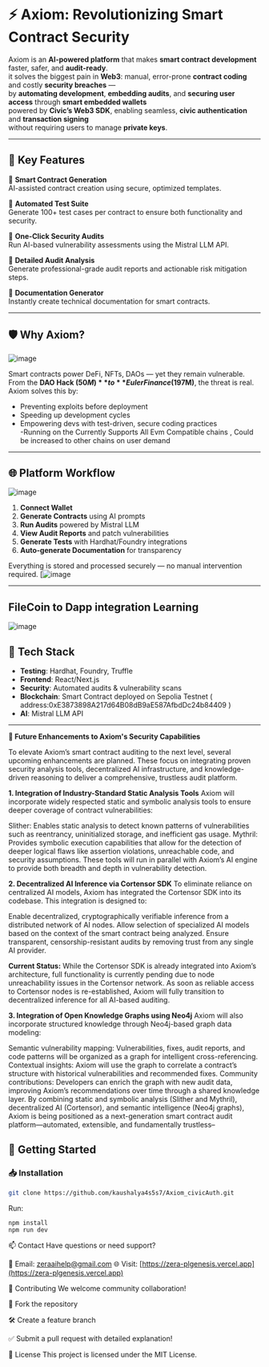 # ⚡ Axiom: Revolutionizing Smart Contract Security

Axiom is an **AI-powered platform** that makes **smart contract development** faster, safer, and **audit-ready**.  
it solves the biggest pain in **Web3**: manual, error-prone **contract coding** and costly **security breaches** —  
by **automating development**, **embedding audits**, and **securing user access** through **smart embedded wallets**  
powered by **Civic’s Web3 SDK**, enabling seamless, **civic authentication** and **transaction signing**  
without requiring users to manage **private keys**.

---

## 🚀 Key Features

🔹 **Smart Contract Generation**  
AI-assisted contract creation using secure, optimized templates.

🔹 **Automated Test Suite**  
Generate 100+ test cases per contract to ensure both functionality and security.

🔹 **One-Click Security Audits**  
Run AI-based vulnerability assessments using the Mistral LLM API.

🔹 **Detailed Audit Analysis**  
Generate professional-grade audit reports and actionable risk mitigation steps.

🔹 **Documentation Generator**  
Instantly create technical documentation for smart contracts.

---

## 🛡 Why Axiom?
![image](https://github.com/user-attachments/assets/4beb1d40-b14d-4ee6-bcf4-e8e0181efb4f)

Smart contracts power DeFi, NFTs, DAOs — yet they remain vulnerable. From the **DAO Hack ($50M)** to **Euler Finance ($197M)**, the threat is real. Axiom solves this by:

- Preventing exploits before deployment  
- Speeding up development cycles  
- Empowering devs with test-driven, secure coding practices  
-Running on the Currently Supports All Evm Compatible chains , Could be increased to other chains on user demand
---

## 🌐 Platform Workflow
![image](https://github.com/user-attachments/assets/2a1abd28-e248-42cc-9539-123ba50f27c3)

1. **Connect Wallet**
2. **Generate Contracts** using AI prompts
3. **Run Audits** powered by Mistral LLM
4. **View Audit Reports** and patch vulnerabilities
5. **Generate Tests** with Hardhat/Foundry integrations
6. **Auto-generate Documentation** for transparency

Everything is stored and processed securely — no manual intervention required.
[![image](https://github.com/kaushalya4s5s7/Axiom_civicAuth/blob/main/Untitled-2025-06-06-1233.excalidraw.png?raw=true)

---

## FileCoin to Dapp integration Learning 
![image](https://github.com/kaushalya4s5s7/Axiom_plgenesis/blob/main/public/Untitled-2025-06-06-1233.excalidraw-2.png)



## 🧰 Tech Stack



- **Testing**: Hardhat, Foundry, Truffle
- **Frontend**: React/Next.js
- **Security**: Automated audits & vulnerability scans
- **Blockchain**: Smart Contract deployed on  Sepolia Testnet ( address:0xE3873898A217d64B08dB9aE587AfbdDc24b84409 )
- **AI**: Mistral LLM API

---
**🚀 Future Enhancements to Axiom's Security Capabilities**

To elevate Axiom’s smart contract auditing to the next level, several upcoming enhancements are planned. These focus on integrating proven security analysis tools, decentralized AI infrastructure, and knowledge-driven reasoning to deliver a comprehensive, trustless audit platform.

**1. Integration of Industry-Standard Static Analysis Tools**
Axiom will incorporate widely respected static and symbolic analysis tools to ensure deeper coverage of contract vulnerabilities:

Slither: Enables static analysis to detect known patterns of vulnerabilities such as reentrancy, uninitialized storage, and inefficient gas usage.
Mythril: Provides symbolic execution capabilities that allow for the detection of deeper logical flaws like assertion violations, unreachable code, and security assumptions.
These tools will run in parallel with Axiom’s AI engine to provide both breadth and depth in vulnerability detection.

**2. Decentralized AI Inference via Cortensor SDK**
To eliminate reliance on centralized AI models, Axiom has integrated the Cortensor SDK into its codebase. This integration is designed to:

Enable decentralized, cryptographically verifiable inference from a distributed network of AI nodes.
Allow selection of specialized AI models based on the context of the smart contract being analyzed.
Ensure transparent, censorship-resistant audits by removing trust from any single AI provider.

**Current Status:**
While the Cortensor SDK is already integrated into Axiom’s architecture, full functionality is currently pending due to node unreachability issues in the Cortensor network. As soon as reliable access to Cortensor nodes is re-established, Axiom will fully transition to decentralized inference for all AI-based auditing.

**3. Integration of Open Knowledge Graphs using Neo4j**
Axiom will also incorporate structured knowledge through Neo4j-based graph data modeling:

Semantic vulnerability mapping: Vulnerabilities, fixes, audit reports, and code patterns will be organized as a graph for intelligent cross-referencing.
Contextual insights: Axiom will use the graph to correlate a contract’s structure with historical vulnerabilities and recommended fixes.
Community contributions: Developers can enrich the graph with new audit data, improving Axiom’s recommendations over time through a shared knowledge layer.
By combining static and symbolic analysis (Slither and Mythril), decentralized AI (Cortensor), and semantic intelligence (Neo4j graphs), Axiom is being positioned as a next-generation smart contract audit platform—automated, extensible, and fundamentally trustless–


## 🔧 Getting Started

### 📥 Installation
```bash
git clone https://github.com/kaushalya4s5s7/Axiom_civicAuth.git

```
Run:
```
npm install
npm run dev
```

📫 Contact
Have questions or need support?

📩 Email: zeraaihelp@gmail.com
🌐 Visit: [https://zera-plgenesis.vercel.app](https://zera-plgenesis.vercel.app)

📢 Contributing
We welcome community collaboration!

📁 Fork the repository

🛠 Create a feature branch

✅ Submit a pull request with detailed explanation!

📜 License
This project is licensed under the MIT License.
